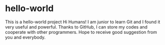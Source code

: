 hello-world
===========

This is a hello-world project
Hi Humans!
I am junior to learn Git and I found it very useful and powerful. Thanks to GitHub, I can store my codes and cooperate with other programmers. Hope to receive good suggestion from you and everybody.
